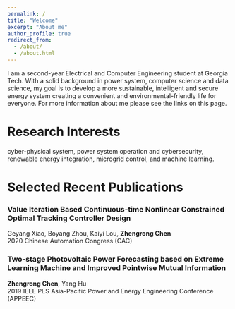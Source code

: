 ```yaml
---
permalink: /
title: "Welcome"
excerpt: "About me"
author_profile: true
redirect_from: 
  - /about/
  - /about.html
---
```


I am a second-year Electrical and Computer Engineering student at Georgia Tech. With a solid background in power system, computer science and data science, my goal is to develop a more sustainable, intelligent and secure energy system creating a convenient and environmental-friendly life for everyone. For more information about me please see the links on this page.

Research Interests
====

cyber-physical system, power system operation and cybersecurity, renewable energy integration, microgrid control, and machine learning.

Selected Recent Publications
====

### Value Iteration Based Continuous-time Nonlinear Constrained Optimal Tracking Controller Design
Geyang Xiao, Boyang Zhou, Kaiyi Lou, <b>Zhengrong Chen</b>  
2020 Chinese Automation Congress (CAC)

### Two-stage Photovoltaic Power Forecasting based on Extreme Learning Machine and Improved Pointwise Mutual Information
<b>Zhengrong Chen</b>, Yang Hu  
2019 IEEE PES Asia-Pacific Power and Energy Engineering Conference (APPEEC)
